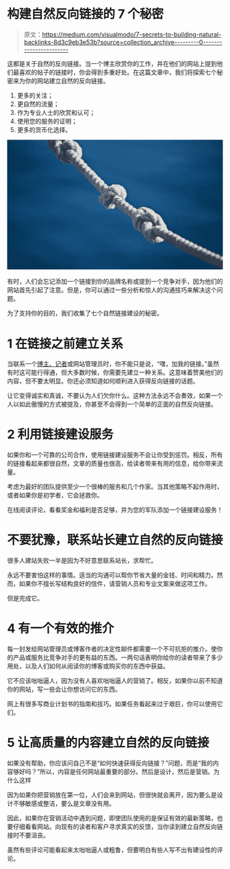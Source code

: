 # 构建自然反向链接的 7 个秘密

> 原文：<https://medium.com/visualmodo/7-secrets-to-building-natural-backlinks-8d3c9eb3e53b?source=collection_archive---------0----------------------->

这都是关于自然的反向链接。当一个博主欣赏你的工作，并在他们的网站上提到他们最喜欢的帖子的链接时，你会得到多重好处。在这篇文章中，我们将探索七个秘密来为你的网站建立自然的反向链接。

1.  更多的关注；
2.  更自然的流量；
3.  作为专业人士的欣赏和认可；
4.  使用您的服务的证明；
5.  更多的货币化选择。

![](img/b1da00a8acaa5ce5ab5239be5d7ef49d.png)

有时，人们会忘记添加一个链接到你的品牌名称或提到一个竞争对手，因为他们的网站首先引起了注意。但是，你可以通过一些分析和惊人的沟通技巧来解决这个问题。

为了支持你的目的，我们收集了七个自然链接建设的秘密。

# 1 在链接之前建立关系

当联系一个[博主、记者](https://visualmodo.com/online-writing-services-help-improve-ranking/)或网站管理员时，你不能只是说，“嘿，加我的链接。”虽然有时这可能行得通，但大多数时候，你需要先建立一种关系。这意味着赞美他们的内容，但不要太明显。你还必须知道如何顺利进入获得反向链接的话题。

让它变得诚实和真诚，不要认为人们欠你什么。这种方法永远不会奏效，如果一个人以如此傲慢的方式被提及，你甚至不会得到一个简单的正面的自然反向链接。

# 2 利用链接建设服务

如果你和一个可靠的公司合作，使用链接建设服务不会让你受到惩罚。相反，所有的链接看起来都很自然，文章的质量也很高，给读者带来有用的信息，给你带来流量。

考虑为最好的团队提供至少一个很棒的服务和几个作家。当其他策略不起作用时，或者如果你是初学者，它会拯救你。

在线阅读评论，看看奖金和福利是否足够，并为您的军队添加一个链接建设服务！

# 不要犹豫，联系站长建立自然的反向链接

很多人建站失败一半是因为不好意思联系站长，求帮忙。

永远不要害怕这样的事情。适当的沟通可以帮你节省大量的金钱、时间和精力。然而，如果你不擅长写结构良好的信件，请营销人员和专业文案来做这项工作。

但是完成它。

# 4 有一个有效的推介

每一封发给网站管理员或博客作者的决定性邮件都需要一个不可抗拒的推介。使你的产品或服务比竞争对手的更有益的东西。一两句话表明你给你的读者带来了多少用处，以及人们如何从阅读你的博客或购买你的东西中获益。

它不应该咄咄逼人，因为没有人喜欢咄咄逼人的营销了。相反，如果你以前不知道你的网站，写一些会让你想访问它的东西。

网上有很多写商业计划书的指南和技巧。如果任务看起来过于艰巨，你可以使用它们。

# 5 让高质量的内容建立自然的反向链接

如果没有帮助，你应该问自己不是“如何快速获得反向链接？”问题，而是“我的内容够好吗？”所以，内容是任何网站最重要的部分。然后是设计，然后是营销。为什么这样

因为如果你把营销放在第一位，人们会来到网站，但很快就会离开，因为要么是设计不够敏感或整洁，要么是文章没有用。

因此，如果你在营销活动中遇到问题，即使团队使用的是保证有效的最新策略，也要仔细看看网站。向现有的读者和客户寻求真实的反馈，当你读到建立自然反向链接时不要沮丧。

虽然有些评论可能看起来太咄咄逼人或粗鲁，但要明白有些人写不出有建设性的评论。